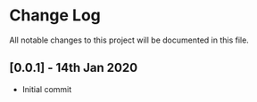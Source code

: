 # Change Log

All notable changes to this project will be documented in this file.

## [0.0.1] - 14th Jan 2020

* Initial commit
